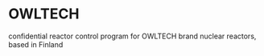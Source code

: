 # OWLTECH
confidential reactor control program for OWLTECH brand nuclear reactors, based in Finland
